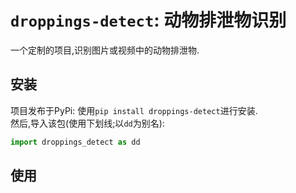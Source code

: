 # `droppings-detect`: 动物排泄物识别  

一个定制的项目,识别图片或视频中的动物排泄物.  

## 安装  

项目发布于PyPi: 使用`pip install droppings-detect`进行安装.  
然后,导入该包(使用下划线;以`dd`为别名):  

```python
import droppings_detect as dd
```

## 使用  
